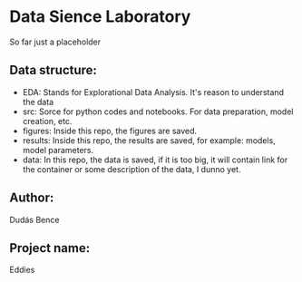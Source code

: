 # Data Sience Laboratory

So far just a placeholder

## Data structure:  
- EDA: Stands for Explorational Data Analysis. It's reason to understand the data
- src: Sorce for python codes and notebooks. For data preparation, model creation, etc.
- figures: Inside this repo, the figures are saved.
- results: Inside this repo, the results are saved, for example: models, model parameters.
- data: In this repo, the data is saved, if it is too big, it will contain link for the container or some description of the data, I dunno yet.

## Author:
Dudás Bence

## Project name:
Eddies
